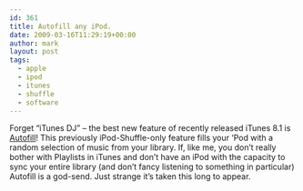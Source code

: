 ```yaml
---
id: 361
title: Autofill any iPod.
date: 2009-03-16T11:29:19+00:00
author: mark
layout: post
tags:
  - apple
  - ipod
  - itunes
  - shuffle
  - software
---
```

Forget &#8220;iTunes DJ&#8221; &#8211; the best new feature of recently released iTunes 8.1 is [Autofill](http://www.apple.com/uk/itunes/features/#itunesonthego)! This previously iPod-Shuffle-only feature fills your &#8216;Pod with a random selection of music from your library. If, like me, you don&#8217;t really bother with Playlists in iTunes and don&#8217;t have an iPod with the capacity to sync your entire library (and don&#8217;t fancy listening to something in particular) Autofill is a god-send. Just strange it&#8217;s taken this long to appear.